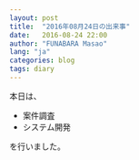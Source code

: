 ```yaml
---
layout: post
title:  "2016年08月24日の出来事"
date:   2016-08-24 22:00
author: "FUNABARA Masao"
lang: "ja"
categories: blog
tags: diary
---
```


本日は、

* 案件調査
* システム開発

を行いました。
